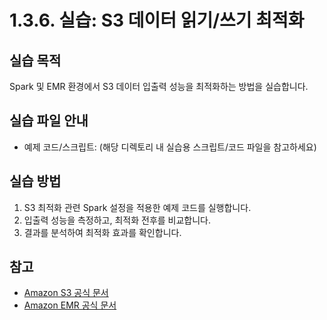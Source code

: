 # 1.3.6. 실습: S3 데이터 읽기/쓰기 최적화

## 실습 목적
Spark 및 EMR 환경에서 S3 데이터 입출력 성능을 최적화하는 방법을 실습합니다.

## 실습 파일 안내
- 예제 코드/스크립트: (해당 디렉토리 내 실습용 스크립트/코드 파일을 참고하세요)

## 실습 방법
1. S3 최적화 관련 Spark 설정을 적용한 예제 코드를 실행합니다.
2. 입출력 성능을 측정하고, 최적화 전후를 비교합니다.
3. 결과를 분석하여 최적화 효과를 확인합니다.

## 참고
- [Amazon S3 공식 문서](https://docs.aws.amazon.com/ko_kr/s3/index.html)
- [Amazon EMR 공식 문서](https://docs.aws.amazon.com/ko_kr/emr/index.html)

